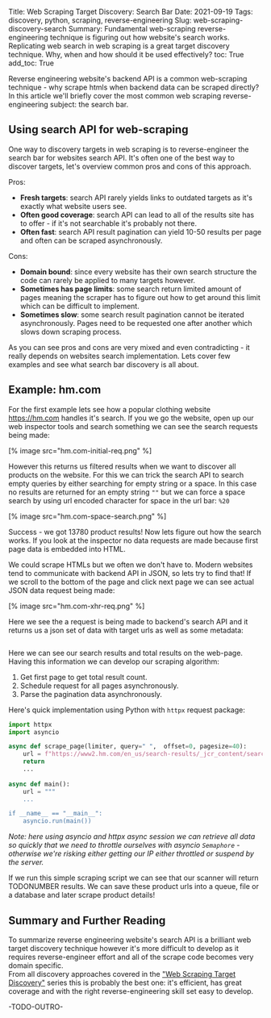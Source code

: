 Title: Web Scraping Target Discovery: Search Bar
Date: 2021-09-19
Tags: discovery, python, scraping, reverse-engineering
Slug: web-scraping-discovery-search
Summary: Fundamental web-scraping reverse-engineering technique is figuring out how website's search works. Replicating web search in web scraping is a great target discovery technique. Why, when and how should it be used effectively?
toc: True
add_toc: True

Reverse engineering website's backend API is a common web-scraping technique - why scrape htmls when backend data can be scraped directly? In this article we'll briefly cover the most common web scraping reverse-engineering subject: the search bar.

## Using search API for web-scraping

One way to discovery targets in web scraping is to reverse-engineer the search bar for websites search API. It's often one of the best way to discover targets, let's overview common pros and cons of this approach.

Pros:

- __Fresh targets__: search API rarely yields links to outdated targets as it's exactly what website users see.  
- __Often good coverage__: search API can lead to all of the results site has to offer - if it's not searchable it's probably not there.
- __Often fast__: search API result pagination can yield 10-50 results per page and often can be scraped asynchronously. 

Cons:

- __Domain bound__: since every website has their own search structure the code can rarely be applied to many targets however.
- __Sometimes has page limits__: some search return limited amount of pages meaning the scraper has to figure out how to get around this limit which can be difficult to implement.
- __Sometimes slow__: some search result pagination cannot be iterated asynchronously. Pages need to be requested one after another which slows down scraping process.

As you can see pros and cons are very mixed and even contradicting - it really depends on websites search implementation. Lets cover few examples and see what search bar discovery is all about.

## Example: hm.com

For the first example lets see how a popular clothing website https://hm.com handles it's search. If you we go the website, open up our web inspector tools and search something we can see the search requests being made:

[% image src="hm.com-initial-req.png" %]

However this returns us filtered results when we want to discover all products on the website. For this we can trick the search API to search empty queries by either searching for empty string or a space. In this case no results are returned for an empty string `""` but we can force a space search by using url encoded character for space in the url bar: `%20`

[% image src="hm.com-space-search.png" %]

Success - we got 13780 product results! Now lets figure out how the search works. If you look at the inspector no data requests are made because first page data is embedded into HTML.

We could scrape HTMLs but we often we don't have to. Modern websites tend to communicate with backend API in JSON, so lets try to find that! If we scroll to the bottom of the page and click next page we can see actual JSON data request being made:

[% image src="hm.com-xhr-req.png" %]

Here we see the a request is being made to backend's search API and it returns us a json set of data with target urls as well as some metadata:

```json
```

Here we can see our search results and total results on the web-page. Having this information we can develop our scraping algorithm:

1. Get first page to get total result count.
2. Schedule request for all pages asynchronously.
3. Parse the pagination data asynchronously.

Here's quick implementation using Python with `httpx` request package:

```python
import httpx
import asyncio

async def scrape_page(limiter, query=" ",  offset=0, pagesize=40):
    url = f"https://www2.hm.com/en_us/search-results/_jcr_content/search.display.json?q=%20&department=1&sort=stock&image-size=small&image=stillLife&offset=40&page-size=40"
	return 
    ...
	 
async def main():
    url = """
    ...

if __name__ == "__main__":
    asyncio.run(main())
```

_Note: here using asyncio and httpx async session we can retrieve all data so quickly that we need to throttle ourselves with asyncio `Semaphore` - otherwise we're risking either getting our IP either throttled or suspend by the server._

If we run this simple scraping script we can see that our scanner will return TODONUMBER results. We can save these product urls into a queue, file or a database and later scrape product details!

## Summary and Further Reading

To summarize reverse engineering website's search API is a brilliant web target discovery technique however it's more difficult to develop as it requires reverse-engineer effort and all of the scrape code becomes very domain specific.   
From all discovery approaches covered in the ["Web Scraping Target Discovery"]() series this is probably the best one: it's efficient, has great coverage and with the right reverse-engineering skill set easy to develop.

-TODO-OUTRO-